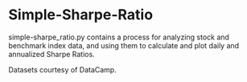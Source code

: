 # Simple-Sharpe-Ratio
simple-sharpe_ratio.py contains a process for analyzing stock and benchmark index data, and using them to calculate and plot daily and annualized Sharpe Ratios.

Datasets courtesy of DataCamp.
